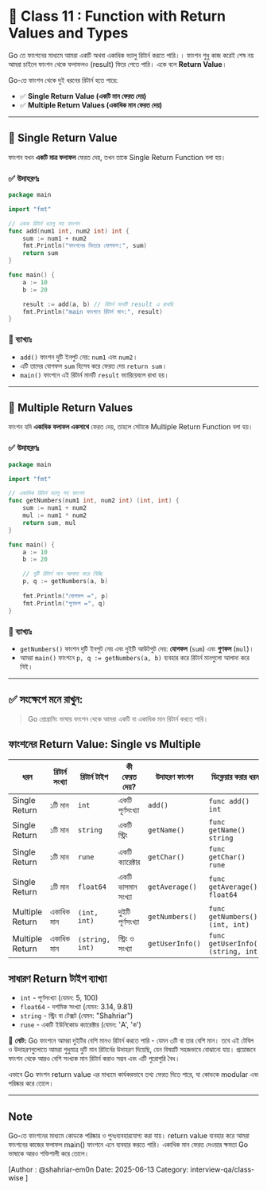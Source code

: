 # 📘 Class 11 :  Function with Return Values and Types

Go তে ফাংশনের মাধ্যমে আমরা একটি অথবা একাধিক ভ্যালু রিটার্ন করতে পারি।। ফাংশন শুধু কাজ করেই শেষ নয় আমরা চাইলে ফাংশন থেকে ফলাফলও (result) ফিরে পেতে পারি। একে বলে **Return Value**।

Go-তে ফাংশন থেকে দুই ধরনের রিটার্ন হতে পারে:

- ✅ **Single Return Value (একটি মান ফেরত দেয়)**  
- ✅ **Multiple Return Values (একাধিক মান ফেরত দেয়)**

---

## 🔹 Single Return Value

ফাংশন যখন **একটি মাত্র ফলাফল** ফেরত দেয়, তখন তাকে Single Return Function বলা হয়।

### ✅ উদাহরণঃ

```go
package main

import "fmt"

// একক রিটার্ন ভ্যালু সহ ফাংশন
func add(num1 int, num2 int) int {
	sum := num1 + num2
	fmt.Println("ফাংশনের ভিতরে যোগফল:", sum)
	return sum
}

func main() {
	a := 10
	b := 20

	result := add(a, b) // রিটার্ন মানটি result এ রাখছি
	fmt.Println("main ফাংশনে রিটার্ন মান:", result)
}
```

### 🔎 ব্যাখ্যাঃ

- `add()` ফাংশন দুটি ইনপুট নেয়: `num1` এবং `num2`।
- এটি তাদের যোগফল `sum` হিসেব করে ফেরত দেয় `return sum`।
- `main()` ফাংশনে এই রিটার্ন মানটি `result` ভ্যারিয়েবলে রাখা হয়।

---

## 🔹 Multiple Return Values

ফাংশন যদি **একাধিক ফলাফল একসাথে** ফেরত দেয়, তাহলে সেটাকে Multiple Return Function বলা হয়।

### ✅ উদাহরণঃ

```go
package main

import "fmt"

// একাধিক রিটার্ন ভ্যালু সহ ফাংশন
func getNumbers(num1 int, num2 int) (int, int) {
	sum := num1 + num2
	mul := num1 * num2
	return sum, mul
}

func main() {
	a := 10
	b := 20

	// দুটি রিটার্ন মান আলাদা করে নিচ্ছি
	p, q := getNumbers(a, b)
	
	fmt.Println("যোগফল =", p)
	fmt.Println("গুণফল =", q)
}
```

### 🔎 ব্যাখ্যাঃ

- `getNumbers()` ফাংশন দুটি ইনপুট নেয় এবং দুইটি আউটপুট দেয়: **যোগফল** (`sum`) এবং **গুণফল** (`mul`)।
- আমরা `main()` ফাংশনে `p, q := getNumbers(a, b)` ব্যবহার করে রিটার্ন মানগুলো আলাদা করে নিই।

---

## ✅ সংক্ষেপে মনে রাখুন:

>Go প্রোগ্রামিং ভাষায় ফাংশন থেকে আমরা একটি বা একাধিক মান রিটার্ন করতে পারি।

## ফাংশনের Return Value: Single vs Multiple

| ধরন            | রিটার্ন সংখ্যা | রিটার্ন টাইপ     | কী ফেরত দেয়?       | উদাহরণ ফাংশন        | ডিক্লেয়ার করার ধরন                   |
|----------------|----------------|------------------|---------------------|----------------------|----------------------------------------|
| Single Return  | ১টি মান        | `int`            | একটি পূর্ণসংখ্যা     | `add()`              | `func add() int`                       |
| Single Return  | ১টি মান        | `string`         | একটি স্ট্রিং         | `getName()`          | `func getName() string`               |
| Single Return  | ১টি মান        | `rune`           | একটি ক্যারেক্টার     | `getChar()`          | `func getChar() rune`                 |
| Single Return  | ১টি মান        | `float64`        | একটি ভাসমান সংখ্যা   | `getAverage()`       | `func getAverage() float64`           |
| Multiple Return| একাধিক মান     | `(int, int)`     | দুইটি পূর্ণসংখ্যা    | `getNumbers()`       | `func getNumbers() (int, int)`        |
| Multiple Return| একাধিক মান     | `(string, int)`  | স্ট্রিং ও সংখ্যা      | `getUserInfo()`      | `func getUserInfo() (string, int)`    |

## সাধারণ Return টাইপ ব্যাখ্যা

- `int` - পূর্ণসংখ্যা (যেমন: 5, 100)
- `float64` - দশমিক সংখ্যা (যেমন: 3.14, 9.81)
- `string` - স্ট্রিং বা টেক্সট (যেমন: "Shahriar")
- `rune` - একটি ইউনিকোড ক্যারেক্টার (যেমন: 'A', 'ক')

📝 **নোট:** Go ফাংশনে আমরা দুইটির বেশি মানও রিটার্ন করতে পারি - যেমন ৩টি বা তার বেশি মান। তবে এই টেবিল ও উদাহরণগুলোতে আমরা শুধুমাত্র দুটি মান রিটার্নের উদাহরণ দিয়েছি, যেন বিষয়টি সহজভাবে বোঝানো যায়। প্রয়োজনে ফাংশন থেকে আরও বেশি সংখ্যক মান রিটার্ন করাও সম্ভব এবং এটি পুরোপুরি বৈধ।


এভাবে Go ফাংশন return value এর মাধ্যমে কার্যকরভাবে তথ্য ফেরত দিতে পারে, যা কোডকে modular এবং পরিষ্কার করে তোলে।




---

## Note

Go-তে ফাংশনের মাধ্যমে কোডকে পরিষ্কার ও পুনঃব্যবহারযোগ্য করা যায়। return value ব্যবহার করে আমরা ফাংশনের কাজের ফলাফল main() ফাংশনে এনে ব্যবহার করতে পারি। একাধিক মান ফেরত দেওয়ার ক্ষমতা Go ভাষাকে আরও শক্তিশালী করে তোলে।

[Author : @shahriar-em0n  Date: 2025-06-13 Category: interview-qa/class-wise ]

